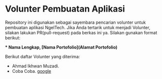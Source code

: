 # Volunter Pembuatan Aplikasi
Repository ini digunakan sebagai sayembara pencarian volunter untuk pembuatan aplikasi NgeITech. Jika Anda tertarik untuk menjadi Volunter, silakan lakukan PR(pull-request) pada berkas ini ya. Silakan gunakan format berikut:

**\* Nama Lengkap, [Nama Portofolio](Alamat Portofolio)**

Berikut daftar Volunter yang diterima:
* Ahmad Ikhwan Muzadi.
* Coba Coba. [google](www.google.com)
